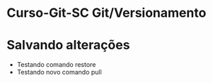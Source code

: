 # Curso-Git-SC Git/Versionamento

# Salvando alterações

* Testando comando restore
* Testando novo comando pull
